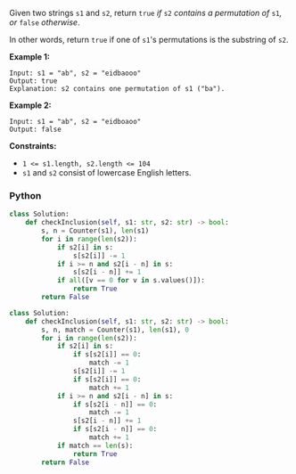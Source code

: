 Given two strings  `s1`  and  `s2`, return  `true` _if_ `s2` _contains a permutation of_ `s1`_, or_ `false` _otherwise_.

In other words, return  `true`  if one of  `s1`'s permutations is the substring of  `s2`.

**Example 1:**

```
Input: s1 = "ab", s2 = "eidbaooo"
Output: true
Explanation: s2 contains one permutation of s1 ("ba").
```

**Example 2:**

```
Input: s1 = "ab", s2 = "eidboaoo"
Output: false
```

**Constraints:**

- `1 <= s1.length, s2.length <= 104`
- `s1`  and  `s2`  consist of lowercase English letters.

### Python

```python
class Solution:
    def checkInclusion(self, s1: str, s2: str) -> bool:
        s, n = Counter(s1), len(s1)
        for i in range(len(s2)):
            if s2[i] in s:
                s[s2[i]] -= 1
            if i >= n and s2[i - n] in s:
                s[s2[i - n]] += 1
            if all([v == 0 for v in s.values()]):
                return True
        return False
```

```python
class Solution:
    def checkInclusion(self, s1: str, s2: str) -> bool:
        s, n, match = Counter(s1), len(s1), 0
        for i in range(len(s2)):
            if s2[i] in s:
                if s[s2[i]] == 0:
                    match -= 1
                s[s2[i]] -= 1
                if s[s2[i]] == 0:
                    match += 1
            if i >= n and s2[i - n] in s:
                if s[s2[i - n]] == 0:
                    match -= 1
                s[s2[i - n]] += 1
                if s[s2[i - n]] == 0:
                    match += 1
            if match == len(s):
                return True
        return False
```